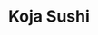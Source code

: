 ---
layout: place
title: "Koja Sushi"
permalink: /michigan/dearborn/koja-sushi.html
stateAbbr: MI
stateName: Michigan
cityName: Dearborn
place_id: ChIJlZKN6i81O4gRBVoslmLVBVs
photos:
  - name: >-
      places/ChIJlZKN6i81O4gRBVoslmLVBVs/photos/AeeoHcJIDG5ECPm2mc0XUYblUs8N4_pAx7TYEpoBHxOLA4GBe_xEohsSfHLvVrYAATyHKlSm0aYIMNPVrJqGZRv2ikjOclbCFgUzyWsgj3tPo18VbPj3VJioOMVk9cni6vdjq7wwxoUs7Ec0a7nf73kHD-1GxqwvYDA4FFc_7uaQzfhaBCTQN9t7ekecZ_bVRIN_g0oSLs5oxgnj2McKwISF4pSf8VSuOVnM_I-VKUSOu2J6hKh3qtrXnSgZ4ViStbO62yKCBU-N7zExkoq0F7be2vAV84DaP5mKEaVW49K0YF_smw
    widthPx: 3024
    heightPx: 1702
    authorAttributions:
      - displayName: Koja Sushi
        uri: https://maps.google.com/maps/contrib/102623702004210422938
        photoUri: >-
          https://lh3.googleusercontent.com/a/ACg8ocJWGrV3BQjP5B__igqcgORh69Q9WdhFnNxZAWrIwXT2lWL8FQ=s100-p-k-no-mo
    flagContentUri: >-
      https://www.google.com/local/imagery/report/?cb_client=maps_api_places.places_api&image_key=!1e10!2sAF1QipOTpc-7QkGczW_iORNLK5XfEp1pbQhzTBlPI7JY&hl=en-US
    googleMapsUri: >-
      https://www.google.com/maps/place//data=!3m4!1e2!3m2!1sAF1QipOTpc-7QkGczW_iORNLK5XfEp1pbQhzTBlPI7JY!2e10!4m2!3m1!1s0x883b352fea8d9295:0x5b05d562962c5a05
  - name: >-
      places/ChIJlZKN6i81O4gRBVoslmLVBVs/photos/AeeoHcKVyr9KiPgYVln64b9oUL0wP4552nVI2TWjxsZhsF19N09fB3dytDrFX2KOTnxvZRJA77ALXRMmBivTSilmE_XWQQ8hEmAnARY3MMdA7aFeEiEdOKKpfioGShGReFhBvNvUWJ-y7TPKLNY7IjGG3InWzd03xEa--Z8XAfYOZRoxr043vgU_FReI4_JOTr5IhnU53ERyDhKBRFkPbRXofdIUbBTkcAav-Pu4-PLNG33cG3EDEH-z6nFmUmKHyGMzqU9dFOMrh2Mw-Yvfwj5QXW_oENrFb5QemHPiLVt_ex99JA
    widthPx: 4096
    heightPx: 3072
    authorAttributions:
      - displayName: Koja Sushi
        uri: https://maps.google.com/maps/contrib/102623702004210422938
        photoUri: >-
          https://lh3.googleusercontent.com/a/ACg8ocJWGrV3BQjP5B__igqcgORh69Q9WdhFnNxZAWrIwXT2lWL8FQ=s100-p-k-no-mo
    flagContentUri: >-
      https://www.google.com/local/imagery/report/?cb_client=maps_api_places.places_api&image_key=!1e10!2sAF1QipPk6nWffyyph4QKgp6H7xrB72yw1_VYv8NclBFp&hl=en-US
    googleMapsUri: >-
      https://www.google.com/maps/place//data=!3m4!1e2!3m2!1sAF1QipPk6nWffyyph4QKgp6H7xrB72yw1_VYv8NclBFp!2e10!4m2!3m1!1s0x883b352fea8d9295:0x5b05d562962c5a05
  - name: >-
      places/ChIJlZKN6i81O4gRBVoslmLVBVs/photos/AeeoHcKXzKjXtmiq3L5KivE0YK4ZHvRX7as3mD1ZtJKJmXDr8jaocctwBi3LziA59ttPV_hTvpil39-qF4_OfhAXN1VlN6ozG6EqsAFqEwbc-XCw6ZaNx4FiR1r88c0wfHyyabCywP3o5q5jJBigEqrd8KXb9of52Ip9fSF-VDAaCRXS1fVXzaYJYViD-C1_KWkutcwqM58-reAMhwasAJstvZrkqbAq-lrfyLT8Lcb4PH2Sg27nEaLW38180qs7guRG3S661F3PGItB4PI-RnufGZCJu7yi45B2su9bxvZd3c9vrZ-9ME_TJb9Ni2AVBtURMFKR0a9E5yaqtnquBy25i8poTe58kQXKXop62KL6N0dUfTLJWVyLAxno3GQGwzv-CPBjAAxqAGigQc2-pHthPsbXkhNyOWdYs4_jpQi3nfw
    widthPx: 2992
    heightPx: 2992
    authorAttributions:
      - displayName: Jessi Colling
        uri: https://maps.google.com/maps/contrib/117431738777997643282
        photoUri: >-
          https://lh3.googleusercontent.com/a-/ALV-UjVdC6m_IAOnJBKTledcSrRn8_FXHNcqy91YDsLWaIEx7w3zx5ZP=s100-p-k-no-mo
    flagContentUri: >-
      https://www.google.com/local/imagery/report/?cb_client=maps_api_places.places_api&image_key=!1e10!2sCIHM0ogKEICAgMDIgOLdSg&hl=en-US
    googleMapsUri: >-
      https://www.google.com/maps/place//data=!3m4!1e2!3m2!1sCIHM0ogKEICAgMDIgOLdSg!2e10!4m2!3m1!1s0x883b352fea8d9295:0x5b05d562962c5a05
  - name: >-
      places/ChIJlZKN6i81O4gRBVoslmLVBVs/photos/AeeoHcK3vO3FaAgJqtfpK8JdjLfEWKWjeRYDxj_oi95b3C1mckxN1ReDaP6v695L5NAX8NckAQWpptnTHTtirP4_3tILAFpsIXdpB52JNz2cGhQnn9PFfUk8tX67PSm5iC3pfCA-BeCm2OF7sKmRXNZYXTePM3bNECNnc2Tn3sa0VTxAaMupgq5unYRENMJUCgvWDGgjYFRvN6Cf4X3YvuguR_f0wFxvVYdo5leZuoGnBiTVxzsCccWn1eyTMqAG_BZ1LFhdzuX9cMXL6lqkWrxY6-It6mGax0LiZpJ8i6CfxVxEbKbn_m7sN2rTUey9-YEAfFlwFH6qlq6mow1iHcG57Ca7f3JpjRI_R42Q5-qv5rSuoGiMAlVMC3uH7_Uk9IZKKVL_m-jpvr_z8CFUQCm5hhYz5-1zGCWj6-CFQakFve9N6w
    widthPx: 3717
    heightPx: 2788
    authorAttributions:
      - displayName: Adam W
        uri: https://maps.google.com/maps/contrib/111806348686079276300
        photoUri: >-
          https://lh3.googleusercontent.com/a/ACg8ocKBN61bu4pJu5j2JWBLWaNNtSTxjppIvExwuejdOop7SuYZGZ0=s100-p-k-no-mo
    flagContentUri: >-
      https://www.google.com/local/imagery/report/?cb_client=maps_api_places.places_api&image_key=!1e10!2sCIHM0ogKEICAgICb2fqAaA&hl=en-US
    googleMapsUri: >-
      https://www.google.com/maps/place//data=!3m4!1e2!3m2!1sCIHM0ogKEICAgICb2fqAaA!2e10!4m2!3m1!1s0x883b352fea8d9295:0x5b05d562962c5a05
  - name: >-
      places/ChIJlZKN6i81O4gRBVoslmLVBVs/photos/AeeoHcKX0tY3j_jE-qHS2NJ1fg17GDeXldDz_UQ60D8xR99NKoWGMhBkSXsh3M0-zRp05ATrLlOmMQhQgX0g0DsKeOw4XpueeD6Csk5g9sRX6zxrWtBTY4Ya3m7zvNWerVuDR8PR87dZsirsj9hu7cuu9hyHJ0Yu4HQ0uf_mh-RQbH8_cR5HAZGStM0bu4jAfF1nymja2HKzp3kZUq47HeLD_SY4pwIgHyZoShJaIPHLOG4UMdi-EnKaayscwM2HszO__CeRc4TWiF4iO45V-2U5Gig4DQM6DM9uuqUbr9Zm3VlOe-QBvJM9UiNRs_WVmxTeJINm17BsC9ZayU9vdt8LZBeAy3yNUImMwKrN-csIIkqBYsDF1Yr86UOzdnfu4G9vt9ZFgW3MFDA5iITWrB_3yWoO1AkU3e89TBe_uK0Zo3EgWA
    widthPx: 2096
    heightPx: 1125
    authorAttributions:
      - displayName: Marianne Velázquez
        uri: https://maps.google.com/maps/contrib/110315354866369166755
        photoUri: >-
          https://lh3.googleusercontent.com/a-/ALV-UjXCBgcyDhqMpBaC45vJ6EccGlSsT5L2fUtbepsUVwIyqi7WK2HT=s100-p-k-no-mo
    flagContentUri: >-
      https://www.google.com/local/imagery/report/?cb_client=maps_api_places.places_api&image_key=!1e10!2sCIHM0ogKEICAgIDHoeC2Lw&hl=en-US
    googleMapsUri: >-
      https://www.google.com/maps/place//data=!3m4!1e2!3m2!1sCIHM0ogKEICAgIDHoeC2Lw!2e10!4m2!3m1!1s0x883b352fea8d9295:0x5b05d562962c5a05
  - name: >-
      places/ChIJlZKN6i81O4gRBVoslmLVBVs/photos/AeeoHcI5gKJHHoWEubmQ1j1lyILpBSHwPpNBUPnfJZtpLpDJ9DQratbJnHXrFCP8Pr76fiN5x0SPxP_Rp7J8M3SUi9TMZOphJQpLCW2cw6cYxIEejm-NqlImWvaCyHjVJlGTSZosmz_epZtj37pcwLgH3TLFwHg_LMP58qiBEi_6MzJxayYSCineUR_O8zzsPv1sMvKrGqLvav69IB_-frMY7b_vsXVsTNzJcVpMFlADfpPSfn3bZVSwdPdWq3u-38S1pOhdtWw_XR6D_qUU86xSVb81KhtCNTTdOLaZNN5OPFJtNw
    widthPx: 4096
    heightPx: 3072
    authorAttributions:
      - displayName: Koja Sushi
        uri: https://maps.google.com/maps/contrib/102623702004210422938
        photoUri: >-
          https://lh3.googleusercontent.com/a/ACg8ocJWGrV3BQjP5B__igqcgORh69Q9WdhFnNxZAWrIwXT2lWL8FQ=s100-p-k-no-mo
    flagContentUri: >-
      https://www.google.com/local/imagery/report/?cb_client=maps_api_places.places_api&image_key=!1e10!2sAF1QipOzi1qqqkwEkLcxiBsvK-tybYtDqk7RbMRDf_4-&hl=en-US
    googleMapsUri: >-
      https://www.google.com/maps/place//data=!3m4!1e2!3m2!1sAF1QipOzi1qqqkwEkLcxiBsvK-tybYtDqk7RbMRDf_4-!2e10!4m2!3m1!1s0x883b352fea8d9295:0x5b05d562962c5a05
  - name: >-
      places/ChIJlZKN6i81O4gRBVoslmLVBVs/photos/AeeoHcLyLldyJIRBC2YekKXv7jfzOqXN6ORCTtaDsYRZdXGRt0uACVDHwbzSkHLZb4uOz6WDiAfYOR58i6oQkwFNyL1YEDMujUUko3bKHWbOIgqvKVwytYXxpHKvzOAWFQ9R0mFbu2v-oVSRqdtst31EZjjHvEVDvEVP1ytL-pq-Ga4s91JAVocV1k8Mk4MhqGCfPIdwprNsQVSGX9v5f7yldFvNMyMRblpBgzFH3zIoMQvj3GLGrZkMO1Q0IyIy63-FqpFUEailovJlUnVk6NZKayCHMlCyiIo-H2CKAPC56p_lGkwNAJzd9GluCq_AioyGxN93jtFHRndHan8HwpK65t9RGlV7FDVBRzL_y6bWHEeSVF-WJLeu0WrD4Vj-tc_uP8WWrbkjL2_dsPXx9bjwgyYW6zCPeWeaC_DOyU0xSr8BNw
    widthPx: 3024
    heightPx: 4032
    authorAttributions:
      - displayName: Samantha
        uri: https://maps.google.com/maps/contrib/113305924055989082610
        photoUri: >-
          https://lh3.googleusercontent.com/a-/ALV-UjWwkWJxOIsQKNlSRMh37qMfW3pOlZrKR0GV55NAgKbV4dd5NhWZ=s100-p-k-no-mo
    flagContentUri: >-
      https://www.google.com/local/imagery/report/?cb_client=maps_api_places.places_api&image_key=!1e10!2sCIHM0ogKEICAgID7--r4dg&hl=en-US
    googleMapsUri: >-
      https://www.google.com/maps/place//data=!3m4!1e2!3m2!1sCIHM0ogKEICAgID7--r4dg!2e10!4m2!3m1!1s0x883b352fea8d9295:0x5b05d562962c5a05
  - name: >-
      places/ChIJlZKN6i81O4gRBVoslmLVBVs/photos/AeeoHcJyX-47CX9eltg1m-1s92s8AG35ukZZuMgnwNNoeuBXiKfGKSLtURskRGEBCLUqxYtrOcNjrzsJCFxfV--o-kELV_G_zgmSKfwZAddg51_40F9PMaY19n8497phlXmuQTr2O4WrnozpvleHW2_vAqFNjQbGZZ_Uup4XmD6mwRE_11vEM00jfOk1Qu2WDEgMndRsozDTqp05iQlLHNIFR7svtRCHo3HoUNJ8YyZMLGt0bgAvBKrR1Ql5EhyzK5msqxdt4XiQbhSsk_9z-FkFKSGHhZpJf2rCA4suyMK5uY9k5xYVXZyj4DJ_DqcOgzCsHzXD_vBbd7vJYXR0D1vVKMMNTWLr-JobJZ22CJs1TkO-FilwGGR6q8NjPsgIE7CbyfxHhNIdFJmb0Vl0R0-a_mmfYGBl_-BWPjwwlOy9U9gAgg-f
    widthPx: 4000
    heightPx: 2252
    authorAttributions:
      - displayName: Angela P.
        uri: https://maps.google.com/maps/contrib/102851234213124998097
        photoUri: >-
          https://lh3.googleusercontent.com/a-/ALV-UjV9_B-AeaNmyTK5x5AR6r7PpMhLnCXT4tuMY7mNv9un17eKG8lTdg=s100-p-k-no-mo
    flagContentUri: >-
      https://www.google.com/local/imagery/report/?cb_client=maps_api_places.places_api&image_key=!1e10!2sCIHM0ogKEICAgICb6IvI7AE&hl=en-US
    googleMapsUri: >-
      https://www.google.com/maps/place//data=!3m4!1e2!3m2!1sCIHM0ogKEICAgICb6IvI7AE!2e10!4m2!3m1!1s0x883b352fea8d9295:0x5b05d562962c5a05
  - name: >-
      places/ChIJlZKN6i81O4gRBVoslmLVBVs/photos/AeeoHcJg7tztzJNEdBi_wZ77iqocJiwPWeHspo7-9yhi-9Hf1RVjWTrbMD0Z9MiWOPhHiLvvvn6odtz3xJkXe3HSLx0Xs2MDub22vEAvjmStHSxOi9ZD9Hc6MU11nIhNMpRejxbY3sqMxTGZVoKwVWS4ZiS01xq1XnkZVEFnXNF6vsXPSlhdMCiwhijJ7ki9JFRh4Xbdc4uucZyOX6PZF6cljeZEkDmfW0xFqf38Aa-IvVZ9kwYzhY4R-p2V6w8VfcZfcIpFyvZag76N8BLuS-8cV90FTnVRQI0u1WIAK39noWdZQMojUi_jmMwN17LiCwcdTq_bVMPFddtWUU_tH0OgpdwVhkYf9oTaBJ86356uDwz16_OTwcL7qUXmEJHCJV03LDVK_5ZRK7y7sbtjsrxbqORIM2pyJbLSzpbmbiJQntiqgg
    widthPx: 3024
    heightPx: 4032
    authorAttributions:
      - displayName: Kakashi Sensei Food Ninja
        uri: https://maps.google.com/maps/contrib/111956504820232199600
        photoUri: >-
          https://lh3.googleusercontent.com/a-/ALV-UjXFTyPqk4hDErKYRsn1dY5qFFXq-9cuKjU6Oe2Yvx19f9SuzdLj=s100-p-k-no-mo
    flagContentUri: >-
      https://www.google.com/local/imagery/report/?cb_client=maps_api_places.places_api&image_key=!1e10!2sCIHM0ogKEICAgIDL2JD6eg&hl=en-US
    googleMapsUri: >-
      https://www.google.com/maps/place//data=!3m4!1e2!3m2!1sCIHM0ogKEICAgIDL2JD6eg!2e10!4m2!3m1!1s0x883b352fea8d9295:0x5b05d562962c5a05
  - name: >-
      places/ChIJlZKN6i81O4gRBVoslmLVBVs/photos/AeeoHcIoV0oiRXc8V8Q_MRsCDU5uf8GA9pVgY8GaL3yVLQ7HXc76RNRDCXdUFrKBJIdH-0QoAUFSh8NElPsA6iy8o_hhm1StmfLB1vGQ-KAk9iXgpmBpPK24m7TCign_8zMsm9WyG8nwxFt8GtRpcMuQiveQV7EvY6ACEs65jRAxr9XRUQ3gIRHT1bJjsbbnnTg2eg-un8CLpYIL1H5Q-17cJ8ERbp0JsFKeU-umGDJCmN0Yguev8vx7Sn7yJ3fSVvNXV1nzyb7vQwo7wV4X2p4K_r7RStkD4eohi8FeY13DYdCzctpwZ-OW95ItiJD6NSw_T4OAh-YBw8ANqEXrXEC_tbJc8UP-PIEH-LthDTSQxqCu97XSIaCAH0ujYLuApFQUxRYDiFcAw87Pv6NQJ-lJazLK8EAGB1CNADMVIhAjP8xxm1hp
    widthPx: 4032
    heightPx: 3024
    authorAttributions:
      - displayName: Dave Amer
        uri: https://maps.google.com/maps/contrib/116966003247457651610
        photoUri: >-
          https://lh3.googleusercontent.com/a-/ALV-UjWOiCMNrRlwrN9iA4Za7Uq_SO-T5zzpynywSKrl07HVyD2kpXsa=s100-p-k-no-mo
    flagContentUri: >-
      https://www.google.com/local/imagery/report/?cb_client=maps_api_places.places_api&image_key=!1e10!2sCIHM0ogKEICAgICB9bin9AE&hl=en-US
    googleMapsUri: >-
      https://www.google.com/maps/place//data=!3m4!1e2!3m2!1sCIHM0ogKEICAgICB9bin9AE!2e10!4m2!3m1!1s0x883b352fea8d9295:0x5b05d562962c5a05
address: 14245 Michigan Ave, Dearborn, MI 48126, USA
street: 14245 Michigan Ave
city: Dearborn
state: MI
zip: '48126'
country: USA
neighborhood: null
latitude: '42.320505'
longitude: '-83.181107'
accessibility_options:
  wheelchairAccessibleParking: true
  wheelchairAccessibleEntrance: true
  wheelchairAccessibleRestroom: true
business_status: OPERATIONAL
name: Koja Sushi
google_maps_links:
  directionsUri: >-
    https://www.google.com/maps/dir//''/data=!4m7!4m6!1m1!4e2!1m2!1m1!1s0x883b352fea8d9295:0x5b05d562962c5a05!3e0
  placeUri: https://maps.google.com/?cid=6558883051737995781
  writeAReviewUri: >-
    https://www.google.com/maps/place//data=!4m3!3m2!1s0x883b352fea8d9295:0x5b05d562962c5a05!12e1
  reviewsUri: >-
    https://www.google.com/maps/place//data=!4m4!3m3!1s0x883b352fea8d9295:0x5b05d562962c5a05!9m1!1b1
  photosUri: >-
    https://www.google.com/maps/place//data=!4m3!3m2!1s0x883b352fea8d9295:0x5b05d562962c5a05!10e5
primary_type: Sushi Restaurant
opening_hours:
  regular: null
  current: null
secondary_opening_hours:
  regular:
    weekdayDescriptions: null
    type: null
  current:
    weekdayDescriptions: null
    type: null
phone: (313) 914-5071
price_level: null
price_range: $10 &ndash; $20
rating: '4.7'
rating_count: 484
website: http://kojasushi.com/
description: null
reviews:
  - name: >-
      places/ChIJlZKN6i81O4gRBVoslmLVBVs/reviews/ChdDSUhNMG9nS0VJQ0FnTURJZ09MZDhnRRAB
    relativePublishTimeDescription: a week ago
    rating: 5
    text:
      text: >-
        Everyone was so nice and the food was great. It's been a while since my
        husband and I has sushi this good. We'll definitely be back.
      languageCode: en
    originalText:
      text: >-
        Everyone was so nice and the food was great. It's been a while since my
        husband and I has sushi this good. We'll definitely be back.
      languageCode: en
    authorAttribution:
      displayName: Jessi Colling
      uri: https://www.google.com/maps/contrib/117431738777997643282/reviews
      photoUri: >-
        https://lh3.googleusercontent.com/a-/ALV-UjVdC6m_IAOnJBKTledcSrRn8_FXHNcqy91YDsLWaIEx7w3zx5ZP=s128-c0x00000000-cc-rp-mo-ba3
    publishTime: '2025-04-06T01:18:32.484717Z'
    flagContentUri: >-
      https://www.google.com/local/review/rap/report?postId=ChdDSUhNMG9nS0VJQ0FnTURJZ09MZDhnRRAB&d=17924085&t=1
    googleMapsUri: >-
      https://www.google.com/maps/reviews/data=!4m6!14m5!1m4!2m3!1sChdDSUhNMG9nS0VJQ0FnTURJZ09MZDhnRRAB!2m1!1s0x883b352fea8d9295:0x5b05d562962c5a05
  - name: >-
      places/ChIJlZKN6i81O4gRBVoslmLVBVs/reviews/ChZDSUhNMG9nS0VJQ0FnTUNRbDU2akxREAE
    relativePublishTimeDescription: a month ago
    rating: 5
    text:
      text: >-
        I’ve been on the hunt for a new favorite sushi spot and I found it. The
        owner and staff were phenomenal and beyond kind. They are very generous
        with their portions, have affordable pricing and creative with the menu.
        There are many options for anyone to enjoy. The atmosphere was quaint
        and intimate, highly enjoyable for friends and family to gather over
        delicious food.


        I ordered the Hamudi Roll and the Chefs Special since I wanted to be
        surprised… I was! Thank you Koja Sushi for your sincere hospitality and
        sushi craft. I will be returning.
      languageCode: en
    originalText:
      text: >-
        I’ve been on the hunt for a new favorite sushi spot and I found it. The
        owner and staff were phenomenal and beyond kind. They are very generous
        with their portions, have affordable pricing and creative with the menu.
        There are many options for anyone to enjoy. The atmosphere was quaint
        and intimate, highly enjoyable for friends and family to gather over
        delicious food.


        I ordered the Hamudi Roll and the Chefs Special since I wanted to be
        surprised… I was! Thank you Koja Sushi for your sincere hospitality and
        sushi craft. I will be returning.
      languageCode: en
    authorAttribution:
      displayName: Zahraa G
      uri: https://www.google.com/maps/contrib/111452749876588348642/reviews
      photoUri: >-
        https://lh3.googleusercontent.com/a/ACg8ocLp5kIcht8GqcW7N8LydBNjsGGwk2TRPAzxZOvcVlSC2RmIbsSf=s128-c0x00000000-cc-rp-mo
    publishTime: '2025-03-07T18:39:58.480259Z'
    flagContentUri: >-
      https://www.google.com/local/review/rap/report?postId=ChZDSUhNMG9nS0VJQ0FnTUNRbDU2akxREAE&d=17924085&t=1
    googleMapsUri: >-
      https://www.google.com/maps/reviews/data=!4m6!14m5!1m4!2m3!1sChZDSUhNMG9nS0VJQ0FnTUNRbDU2akxREAE!2m1!1s0x883b352fea8d9295:0x5b05d562962c5a05
  - name: >-
      places/ChIJlZKN6i81O4gRBVoslmLVBVs/reviews/ChdDSUhNMG9nS0VJQ0FnSUNQOHFyaGd3RRAB
    relativePublishTimeDescription: 4 months ago
    rating: 5
    text:
      text: >-
        Delicious sushi and FANTASTIC service. Everyone is so friendly. We lived
        every roll we ordered!
      languageCode: en
    originalText:
      text: >-
        Delicious sushi and FANTASTIC service. Everyone is so friendly. We lived
        every roll we ordered!
      languageCode: en
    authorAttribution:
      displayName: Margie Netzel
      uri: https://www.google.com/maps/contrib/107291313734491006595/reviews
      photoUri: >-
        https://lh3.googleusercontent.com/a-/ALV-UjVWSwq5IPo1g4oZzdQfpzfsXEe-Smh9Cf-7XASWhEY99_LQDloK=s128-c0x00000000-cc-rp-mo-ba4
    publishTime: '2024-11-23T01:53:55.834885Z'
    flagContentUri: >-
      https://www.google.com/local/review/rap/report?postId=ChdDSUhNMG9nS0VJQ0FnSUNQOHFyaGd3RRAB&d=17924085&t=1
    googleMapsUri: >-
      https://www.google.com/maps/reviews/data=!4m6!14m5!1m4!2m3!1sChdDSUhNMG9nS0VJQ0FnSUNQOHFyaGd3RRAB!2m1!1s0x883b352fea8d9295:0x5b05d562962c5a05
  - name: >-
      places/ChIJlZKN6i81O4gRBVoslmLVBVs/reviews/ChZDSUhNMG9nS0VJQ0FnSURMMkpENldnEAE
    relativePublishTimeDescription: 9 months ago
    rating: 3
    text:
      text: >-
        Koja sushi. We decided to try this place due to all the high reviews.

        I must say firstly the food is quite good indeed. I apologize for the
        first empty dish picture. It was Fish Tempura graciously from the chef.
        And surprisingly good. The deluxe bento, beef tataki I believe.

        And the seafood noodle bowl.

        This place is great if you want it to go. But if you dine in, the
        bathroom was for employees only. I dunno if this is temporary or a
        normal thing there. So just a heads up, and some of the menus are
        falling apart. And when asking the waitress about the menu items she
        didn’t know much on it like what vegetables are in certain dishes etc
        since it doesn’t list or show it on the menu. Lacks atmosphere, but
        great for a quick pickup order.
      languageCode: en
    originalText:
      text: >-
        Koja sushi. We decided to try this place due to all the high reviews.

        I must say firstly the food is quite good indeed. I apologize for the
        first empty dish picture. It was Fish Tempura graciously from the chef.
        And surprisingly good. The deluxe bento, beef tataki I believe.

        And the seafood noodle bowl.

        This place is great if you want it to go. But if you dine in, the
        bathroom was for employees only. I dunno if this is temporary or a
        normal thing there. So just a heads up, and some of the menus are
        falling apart. And when asking the waitress about the menu items she
        didn’t know much on it like what vegetables are in certain dishes etc
        since it doesn’t list or show it on the menu. Lacks atmosphere, but
        great for a quick pickup order.
      languageCode: en
    authorAttribution:
      displayName: Kakashi Sensei Food Ninja
      uri: https://www.google.com/maps/contrib/111956504820232199600/reviews
      photoUri: >-
        https://lh3.googleusercontent.com/a-/ALV-UjXFTyPqk4hDErKYRsn1dY5qFFXq-9cuKjU6Oe2Yvx19f9SuzdLj=s128-c0x00000000-cc-rp-mo-ba4
    publishTime: '2024-06-25T07:08:08.688780Z'
    flagContentUri: >-
      https://www.google.com/local/review/rap/report?postId=ChZDSUhNMG9nS0VJQ0FnSURMMkpENldnEAE&d=17924085&t=1
    googleMapsUri: >-
      https://www.google.com/maps/reviews/data=!4m6!14m5!1m4!2m3!1sChZDSUhNMG9nS0VJQ0FnSURMMkpENldnEAE!2m1!1s0x883b352fea8d9295:0x5b05d562962c5a05
  - name: >-
      places/ChIJlZKN6i81O4gRBVoslmLVBVs/reviews/ChdDSUhNMG9nS0VJQ0FnSUQ3LS1yNDFnRRAB
    relativePublishTimeDescription: 7 months ago
    rating: 5
    text:
      text: >-
        Food was amazing and the service was just as good. The lady was so
        sweet, when I got up to leave she walked my boyfriend and I out and
        asked us if we were coming back tomorrow. Apparently I dropped my credit
        card and the waitress ran out and gave me my credit card. I highly
        recommend:)
      languageCode: en
    originalText:
      text: >-
        Food was amazing and the service was just as good. The lady was so
        sweet, when I got up to leave she walked my boyfriend and I out and
        asked us if we were coming back tomorrow. Apparently I dropped my credit
        card and the waitress ran out and gave me my credit card. I highly
        recommend:)
      languageCode: en
    authorAttribution:
      displayName: Samantha
      uri: https://www.google.com/maps/contrib/113305924055989082610/reviews
      photoUri: >-
        https://lh3.googleusercontent.com/a-/ALV-UjWwkWJxOIsQKNlSRMh37qMfW3pOlZrKR0GV55NAgKbV4dd5NhWZ=s128-c0x00000000-cc-rp-mo-ba3
    publishTime: '2024-08-29T02:31:02.148109Z'
    flagContentUri: >-
      https://www.google.com/local/review/rap/report?postId=ChdDSUhNMG9nS0VJQ0FnSUQ3LS1yNDFnRRAB&d=17924085&t=1
    googleMapsUri: >-
      https://www.google.com/maps/reviews/data=!4m6!14m5!1m4!2m3!1sChdDSUhNMG9nS0VJQ0FnSUQ3LS1yNDFnRRAB!2m1!1s0x883b352fea8d9295:0x5b05d562962c5a05
parking_options:
  freeParkingLot: true
  freeStreetParking: true
payment_options:
  acceptsCreditCards: true
  acceptsDebitCards: true
  acceptsCashOnly: false
  acceptsNfc: true
allow_dogs: null
curbside_pickup: null
delivery: true
dine_in: true
good_for_children: true
good_for_groups: null
good_for_sports: false
live_music: false
menu_for_children: null
outdoor_seating: false
reservable: true
restroom: true
serves_beer: null
serves_breakfast: null
serves_brunch: null
serves_cocktails: null
serves_coffee: null
serves_dinner: true
serves_dessert: true
serves_lunch: true
serves_vegetarian_food: true
serves_wine: null
takeout: true

---